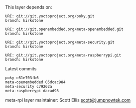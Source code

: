 This layer depends on:

    URI: git://git.yoctoproject.org/poky.git
    branch: kirkstone

    URI: git://git.openembedded.org/meta-openembedded.git
    branch: kirkstone

    URI: git://git.yoctoproject.org/meta-security.git
    branch: kirkstone

    URI: git://git.yoctoproject.org/meta-raspberrypi.git
    branch: kirkstone

Latest commits

    poky e81e703fb6
    meta-openembedded 05dcac984
    meta-security c79262a
    meta-raspberrypi dacad93

meta-rpi layer maintainer: Scott Ellis <scott@jumpnowtek.com>

